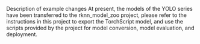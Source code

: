 Description of example changes
At present, the models of the YOLO series have been transferred to the rknn_model_zoo project, please refer to the instructions in this project to export the TorchScript model, and use the scripts provided by the project for model conversion, model evaluation, and deployment.
